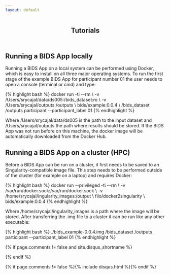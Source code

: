 ```yaml
---
layout: default
---
```

<article class="post-container post-container--single">
  <header class="post-header">
    <h1 class="post-title">Tutorials</h1>
  </header>

  <h2>Running a BIDS App locally</h2>
  <p>Running a BIDS App on a local system can be performed using Docker, which is easy to install on all three major operating systems. To run the first stage of the example BIDS App for participant number 01 the user needs to open a console (terminal or cmd) and type:</p>
  {% highlight bash %}
  docker run -ti --rm \
      -v /Users/srycajal/data/ds005:/bids_dataset:ro \
      -v /Users/srycajal/outputs:/outputs \
      bids/example:0.0.4 \
      /bids_dataset /outputs participant --participant_label 01
  {% endhighlight %}
  <p>Where /Users/srycajal/data/ds005 is the path to the input dataset and /Users/srycajal/outputs the path where results should be stored. If the BIDS App was not run before on this machine, the docker image will be automatically downloaded from the Docker Hub.</p>
  <h2>Running a BIDS App on a cluster (HPC)</h2>
  <p>Before a BIDS App can be run on a cluster, it first needs to be saved to an Singularity-compatible image file. This step needs to be performed outside of the cluster (for example on a laptop) and requires Docker:</p>
  {% highlight bash %}
  docker run --privileged -ti --rm  \
      -v /var/run/docker.sock:/var/run/docker.sock \
      -v /home/srycajal/ingularity_images:/output \
      filo/docker2singularity \
      bids/example:0.0.4
  {% endhighlight %}
  <p>Where /home/srycajal/ingularity_images is a path where the image will be stored. After transferring the .img file to a cluster it can be run like any other executable:</p>
  {% highlight bash %}
  ./bids_example-0.0.4.img /bids_dataset /outputs participant --participant_label 01
  {% endhighlight %}
  
  {% if page.comments != false and site.disqus_shortname %}<section id="disqus_thread"></section><!-- /#disqus_thread -->{% endif %}
</article>
{% if page.comments != false %}{% include disqus.html %}{% endif %}
